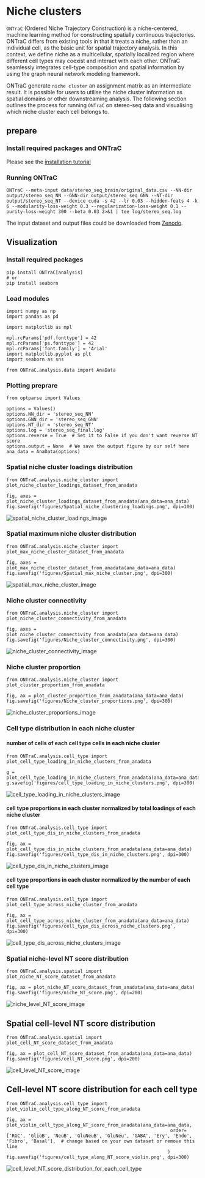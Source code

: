 # Niche clusters

`ONTraC` (Ordered Niche Trajectory Construction) is a niche-centered, machine learning method for constructing spatially continuous trajectories. ONTraC differs from existing tools in that it treats a niche, rather than an individual cell, as the basic unit for spatial trajectory analysis. In this context, we define niche as a multicellular, spatially localized region where different cell types may coexist and interact with each other. ONTraC seamlessly integrates cell-type composition and spatial information by using the graph neural network modeling framework.

ONTraC generate `niche cluster` an assignment matrix as an intermediate result. It is possible for users to utilise the niche cluster information as spatial domains or other downstreaming analysis. The following section outlines the process for running `ONTraC` on stereo-seq data and visualising which niche cluster each cell belongs to.

## prepare

### Install required packages and ONTraC

Please see the [installation tutorial](installation.md)

### Running ONTraC

```{sh}
ONTraC --meta-input data/stereo_seq_brain/original_data.csv --NN-dir output/stereo_seq_NN --GNN-dir output/stereo_seq_GNN --NT-dir output/stereo_seq_NT --device cuda -s 42 --lr 0.03 --hidden-feats 4 -k 6 --modularity-loss-weight 0.3 --regularization-loss-weight 0.1 --purity-loss-weight 300 --beta 0.03 2>&1 | tee log/stereo_seq.log
```

The input dataset and output files could be downloaded from [Zenodo](https://zenodo.org/records/11186620).

## Visualization

### Install required packages

```{sh}
pip install ONTraC[analysis]
# or
pip install seaborn
```

### Load modules

```{python}
import numpy as np
import pandas as pd

import matplotlib as mpl

mpl.rcParams['pdf.fonttype'] = 42
mpl.rcParams['ps.fonttype'] = 42
mpl.rcParams['font.family'] = 'Arial'
import matplotlib.pyplot as plt
import seaborn as sns

from ONTraC.analysis.data import AnaData
```

### Plotting preprare

```{python}
from optparse import Values

options = Values()
options.NN_dir = 'stereo_seq_NN'
options.GNN_dir = 'stereo_seq_GNN'
options.NT_dir = 'stereo_seq_NT'
options.log = 'stereo_seq_final.log'
options.reverse = True  # Set it to False if you don't want reverse NT score
options.output = None  # We save the output figure by our self here
ana_data = AnaData(options)
```

### Spatial niche cluster loadings distribution

```{python}
from ONTraC.analysis.niche_cluster import plot_niche_cluster_loadings_dataset_from_anadata

fig, axes = plot_niche_cluster_loadings_dataset_from_anadata(ana_data=ana_data)
fig.savefig('figures/Spatial_niche_clustering_loadings.png', dpi=100)
```

![spatial_niche_cluster_loadings_image](../docs/source/_static/images/tutorials/post_analysis/Spatial_niche_clustering_loadings.png)

### Spatial maximum niche cluster distribution

```{python}
from ONTraC.analysis.niche_cluster import plot_max_niche_cluster_dataset_from_anadata

fig, axes = plot_max_niche_cluster_dataset_from_anadata(ana_data=ana_data)
fig.savefig('figures/Spatial_max_niche_cluster.png', dpi=300)
```

![spatial_max_niche_cluster_image](../docs/source/_static/images/tutorials/post_analysis/Spatial_max_niche_cluster.png)

### Niche cluster connectivity

```{python}
from ONTraC.analysis.niche_cluster import plot_niche_cluster_connectivity_from_anadata

fig, axes = plot_niche_cluster_connectivity_from_anadata(ana_data=ana_data)
fig.savefig('figures/Niche_cluster_connectivity.png', dpi=300)
```

![niche_cluster_connectivity_image](../docs/source/_static/images/tutorials/post_analysis/Niche_cluster_connectivity.png)

### Niche cluster proportion

```{python}
from ONTraC.analysis.niche_cluster import plot_cluster_proportion_from_anadata

fig, ax = plot_cluster_proportion_from_anadata(ana_data=ana_data)
fig.savefig('figures/Niche_cluster_proportions.png', dpi=300)
```

![niche_cluster_proportions_image](../docs/source/_static/images/tutorials/post_analysis/Niche_cluster_proportions.png)

### Cell type distribution in each niche cluster

#### number of cells of each cell type cells in each niche cluster

```{python}
from ONTraC.analysis.cell_type import plot_cell_type_loading_in_niche_clusters_from_anadata

g = plot_cell_type_loading_in_niche_clusters_from_anadata(ana_data=ana_data)
g.savefig('figures/cell_type_loading_in_niche_clusters.png', dpi=300)
```

![cell_type_loading_in_niche_clusters_image](../docs/source/_static/images/tutorials/post_analysis/cell_type_loading_in_niche_clusters.png)

#### cell type proportions in each cluster normalized by total loadings of each niche cluster

```{python}
from ONTraC.analysis.cell_type import plot_cell_type_dis_in_niche_clusters_from_anadata

fig, ax = plot_cell_type_dis_in_niche_clusters_from_anadata(ana_data=ana_data)
fig.savefig('figures/cell_type_dis_in_niche_clusters.png', dpi=300)
```

![cell_type_dis_in_niche_clusters_image](../docs/source/_static/images/tutorials/post_analysis/cell_type_dis_in_niche_clusters.png)

#### cell type proportions in each cluster normalized by the number of each cell type

```{python}
from ONTraC.analysis.cell_type import plot_cell_type_across_niche_cluster_from_anadata

fig, ax = plot_cell_type_across_niche_cluster_from_anadata(ana_data=ana_data)
fig.savefig('figures/cell_type_dis_across_niche_clusters.png', dpi=300)
```

![cell_type_dis_across_niche_clusters_image](../docs/source/_static/images/tutorials/post_analysis/cell_type_dis_across_niche_clusters.png)

### Spatial niche-level NT score distribution

```{python}
from ONTraC.analysis.spatial import plot_niche_NT_score_dataset_from_anadata

fig, ax = plot_niche_NT_score_dataset_from_anadata(ana_data=ana_data)
fig.savefig('figures/niche_NT_score.png', dpi=200)
```

![niche_level_NT_score_image](../docs/source/_static/images/tutorials/post_analysis/niche_NT_score.png)

## Spatial cell-level NT score distribution

```{python}
from ONTraC.analysis.spatial import plot_cell_NT_score_dataset_from_anadata

fig, ax = plot_cell_NT_score_dataset_from_anadata(ana_data=ana_data)
fig.savefig('figures/cell_NT_score.png', dpi=200)
```

![cell_level_NT_score_image](../docs/source/_static/images/tutorials/post_analysis/cell_NT_score.png)

## Cell-level NT score distribution for each cell type

```{python}
from ONTraC.analysis.cell_type import plot_violin_cell_type_along_NT_score_from_anadata

fig, ax = plot_violin_cell_type_along_NT_score_from_anadata(ana_data=ana_data,
                                                            order=['RGC', 'GlioB', 'NeuB', 'GluNeuB', 'GluNeu', 'GABA', 'Ery', 'Endo', 'Fibro', 'Basal'],  # change based on your own dataset or remove this line
                                                           )
fig.savefig('figures/cell_type_along_NT_score_violin.png', dpi=300)
```

![cell_level_NT_score_distribution_for_each_cell_type](../docs/source/_static/images/tutorials/post_analysis/cell_type_along_NT_score_violin.png)
